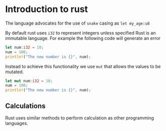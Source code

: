 # Introduction to rust

The language advocates for the use of `snake` casing as
`let my_age:u8`

By default rust uses `i32` to represent integers unless specified
Rust is an immutable language. For example the following code
will generate an error

```rust
let num:i32 = 10;
num = 100;
println!("The new number is {}", num);
```

Instead to achieve this functionality we use `mut` that allows the
values to be mutated.

```rust
let mut num:i32 = 10;
num = 100;
println!("The new number is {}", num);
```

## Calculations

Rust uses similar methods to perform calculation as other programming
languages.
